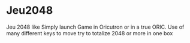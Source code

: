 # Jeu2048
Jeu 2048 like
Simply launch Game in Oricutron or in a true ORIC.
Use of many different keys to move
try to totalize 2048 or more in one box
